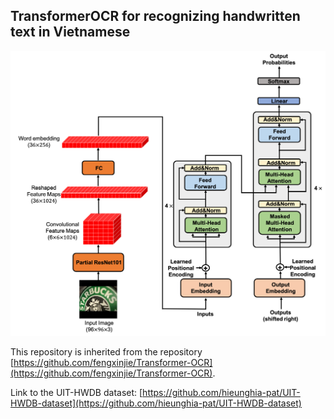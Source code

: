 ## TransformerOCR for recognizing handwritten text in Vietnamese

![TransformerOCR's structure](images/art.png)

This repository is inherited from the repository [https://github.com/fengxinjie/Transformer-OCR](https://github.com/fengxinjie/Transformer-OCR).

Link to the UIT-HWDB dataset: [https://github.com/hieunghia-pat/UIT-HWDB-dataset](https://github.com/hieunghia-pat/UIT-HWDB-dataset)

